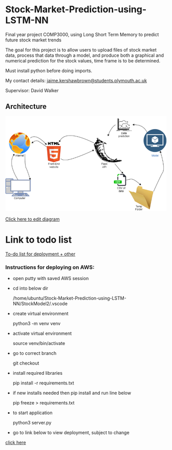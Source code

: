 # Stock-Market-Prediction-using-LSTM-NN
Final year project COMP3000, using Long Short Term Memory to predict future stock market trends

The goal for this project is to allow users to upload files of stock market data, process that data through a model, 
and produce both a graphical and numerical prediction for the stock values, time frame is to be determined.

Must install python before doing imports.


My contact details: jaime.kershawbrown@students.plymouth.ac.uk

Supervisor: David Walker

## Architecture
![Architecture Diagram](FYP_Architecture.png)  

[Click here to edit diagram](https://app.diagrams.net/#Hjkershawbrown%2FStock-Market-Prediction-using-LSTM-NN%2Fmain%2FFYP_Architecture.png)

# Link to todo list

[To-do list for deployment + other](ToDo.md)

### Instructions for deploying on AWS:

- open putty with saved AWS session

- cd into below dir  	

	/home/ubuntu/Stock-Market-Prediction-using-LSTM-NN/StockModel2/.vscode

- create virtual environment  

	python3 -m venv venv

- activate virtual environment

	source venv/bin/activate

- go to correct branch

	git checkout <correct branch>

- install required libraries

	pip install -r requirements.txt

- if new installs needed then pip install and run line below

	pip freeze > requirements.txt 

- to start application

 	python3 server.py 

- go to link below to view deployment, subject to change

[click here](http://ec2-54-201-179-80.us-west-2.compute.amazonaws.com:5000)